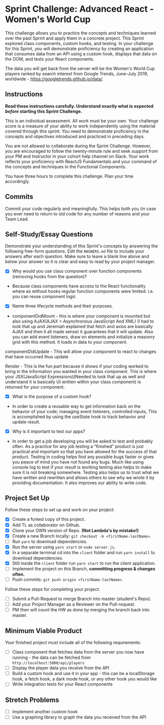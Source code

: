 # Sprint Challenge: Advanced React - Women's World Cup

This challenge allows you to practice the concepts and techniques learned over the past Sprint and apply them in a concrete project. This Sprint explored class components, custom hooks, and testing. In your challenge for this Sprint, you will demonstrate proficiency by creating an application that consumes data from an API using a custom hook, displays that data on the DOM, and tests your React components.

The data you will get back from the server will be the Women's World Cup players ranked by search interest from Google Trends, June-July 2019, worldwide - https://googletrends.github.io/data/.

## Instructions

**Read these instructions carefully. Understand exactly what is expected _before_ starting this Sprint Challenge.**

This is an individual assessment. All work must be your own. Your challenge score is a measure of your ability to work independently using the material covered through this sprint. You need to demonstrate proficiency in the concepts and objectives introduced and practiced in preceding days.

You are not allowed to collaborate during the Sprint Challenge. However, you are encouraged to follow the twenty-minute rule and seek support from your PM and Instructor in your cohort help channel on Slack. Your work reflects your proficiency with ReactJS Fundamentals and your command of the concepts and techniques in the Functional Components.

You have three hours to complete this challenge. Plan your time accordingly.

## Commits

Commit your code regularly and meaningfully. This helps both you (in case you ever need to return to old code for any number of reasons and your Team Lead.

## Self-Study/Essay Questions

Demonstrate your understanding of this Sprint's concepts by answering the following free-form questions. Edit the `ANSWERS.md` file to include your answers after each question. Make sure to leave a blank line above and below your answer so it is clear and easy to read by your project manager.

- [X] Why would you use class component over function components (removing hooks from the question)?

* Because class components have access to the React functionality where as without hooks regular function components were limited.
 i.e. you can reuse component logic 

- [X] Name three lifecycle methods and their purposes.

* componentDidMount - this is where your component is mounted but also using AJAX(AJAX = Asynchronous JavaScript And XML)
(I had to look that up and Jeremiah explained that fetch and axios are basically AJAX and then it all made sense)
 it guarantees that it will update. Also you can add event listeners, draw on elements and initialize a masonry grid with this method. It loads in data to your component.

componentDidUpdate - This will allow your component to react to changes that have occurred thus update

Render - This is the fun part because it shows if your coding worked to bring in the information you wanted in your class component. This is where your JSX(JavaScript Expressions)(Needed to look that up as well and understand it is basically UI written within your class component) is returned for your component.


- [X] What is the purpose of a custom hook?

* In order to create a reusable way to get information back on the behavior of your code; managing event listeners, controlled inputs, 
This is accomplished by using the useState hook to track behavior and update result.


- [X] Why is it important to test our apps?

*  In order to get a job developing you will be asked to test and probably often. As a practice for any job testing a “finished” product is just practical and important so that you have allowed for the success of that product. Testing in coding helps find any possible bugs faster or gives you peace of mind you have not found any bugs. Much like using console log to test if your result is working testing also helps to make sure it is not breaking somewhere. Testing also helps us to trust what we have written and rewritten and allows others to see why we wrote it by providing documentation. It also improves our ability to write code. 

## Project Set Up

Follow these steps to set up and work on your project:

- [X] Create a forked copy of this project.
- [X] Add TL as collaborator on Github.
- [X] Clone your OWN version of Repo. **(Not Lambda's by mistake!)**
- [X] Create a new Branch locally: `git checkout -b <firstName-lastName>`.
- [ ] Run `yarn` to download dependencies.
- [X] Run the server using `yarn start` or `node server.js`.
- [X] In a separate terminal cd into the `client` folder and run `yarn install` to download dependencies.
- [X] Still inside the `client` folder run `yarn start` to run the client application.
- [ ] Implement the project on this Branch, **committing progress & changes often.**
- [ ] Push commits: `git push origin <firstName-lastName>`.

Follow these steps for completing your project:

- [ ] Submit a Pull-Request to merge <firstName-lastName> Branch into master (student's  Repo).
- [ ] Add your Project Manager as a Reviewer on the Pull-request.
- [ ] PM then will count the HW as done by merging the branch back into master.

## Minimum Viable Product

Your finished project must include all of the following requirements:

- [ ] Class component that fetches data from the server you now have running - the data can be fetched from `http://localhost:5000/api/players`
- [ ] Display the player data you receive from the API
- [ ] Build a custom hook and use it in your app - this can be a localStorage hook, a fetch hook, a dark mode hook, or any other hook you would like
- [ ] Write integration tests for your React components

## Stretch Problems

- [ ] Implement another custom hook
- [ ] Use a graphing library to graph the data you received from the API
